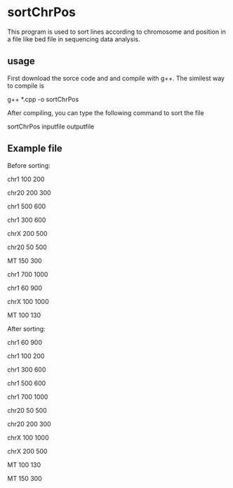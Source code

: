 # sortChrPos
This program is used to sort lines according to chromosome and position in a file like bed file in sequencing data analysis.

## usage
First download the sorce code and and compile with g++. The similest way to compile is

g++ *.cpp -o sortChrPos

After compiling, you can type the following command to sort the file

sortChrPos inputfile outputfile

## Example file
Before sorting:

chr1	100	200

chr20	200	300

chr1	500	600

chr1	300	600

chrX	200	500

chr20	50	500

MT	150	300

chr1	700	1000

chr1	60	900

chrX	100	1000

MT	100	130


After sorting:

chr1	60	900

chr1	100	200

chr1	300	600

chr1	500	600

chr1	700	1000

chr20	50	500

chr20	200	300

chrX	100	1000

chrX	200	500

MT	100	130

MT	150	300
